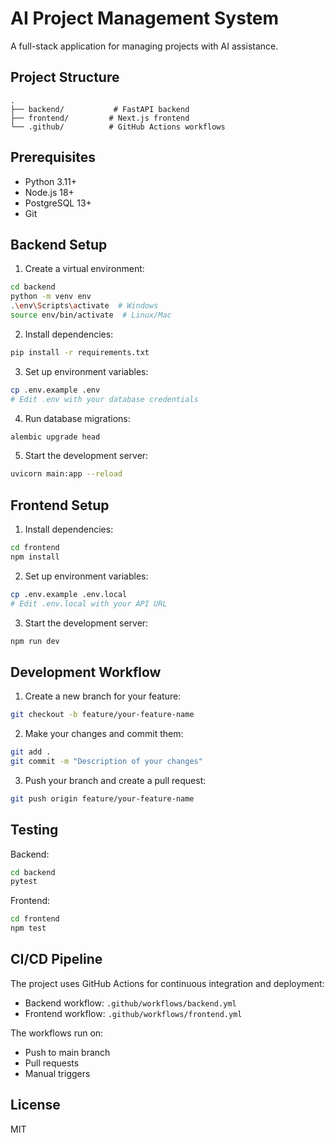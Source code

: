 # AI Project Management System

A full-stack application for managing projects with AI assistance.

## Project Structure

```
.
├── backend/           # FastAPI backend
├── frontend/         # Next.js frontend
└── .github/          # GitHub Actions workflows
```

## Prerequisites

- Python 3.11+
- Node.js 18+
- PostgreSQL 13+
- Git

## Backend Setup

1. Create a virtual environment:
```bash
cd backend
python -m venv env
.\env\Scripts\activate  # Windows
source env/bin/activate  # Linux/Mac
```

2. Install dependencies:
```bash
pip install -r requirements.txt
```

3. Set up environment variables:
```bash
cp .env.example .env
# Edit .env with your database credentials
```

4. Run database migrations:
```bash
alembic upgrade head
```

5. Start the development server:
```bash
uvicorn main:app --reload
```

## Frontend Setup

1. Install dependencies:
```bash
cd frontend
npm install
```

2. Set up environment variables:
```bash
cp .env.example .env.local
# Edit .env.local with your API URL
```

3. Start the development server:
```bash
npm run dev
```

## Development Workflow

1. Create a new branch for your feature:
```bash
git checkout -b feature/your-feature-name
```

2. Make your changes and commit them:
```bash
git add .
git commit -m "Description of your changes"
```

3. Push your branch and create a pull request:
```bash
git push origin feature/your-feature-name
```

## Testing

Backend:
```bash
cd backend
pytest
```

Frontend:
```bash
cd frontend
npm test
```

## CI/CD Pipeline

The project uses GitHub Actions for continuous integration and deployment:

- Backend workflow: `.github/workflows/backend.yml`
- Frontend workflow: `.github/workflows/frontend.yml`

The workflows run on:
- Push to main branch
- Pull requests
- Manual triggers

## License

MIT 
